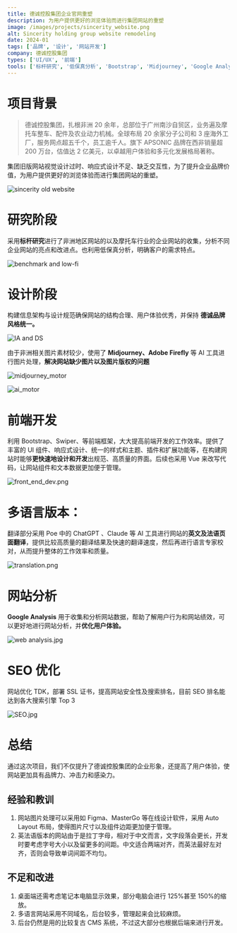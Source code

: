 ```yaml
---
title: 德诚控股集团企业官网重塑
description: 为用户提供更好的浏览体验而进行集团网站的重塑
image: /images/projects/sincerity_website.png
alt: Sincerity holding group website remodeling
date: 2024-01
tags: ['品牌', '设计', '网站开发']
company: 德诚控股集团
types: ['UI/UX', '前端']
tools: ['标杆研究', '低保真分析', 'Bootstrap', 'Midjourney', 'Google Analysis']
---
```


# 项目背景

> 德诚控股集团，扎根非洲 20 余年，总部位于广州南沙自贸区，业务遍及摩托车整车、配件及农业动力机械。全球布局 20 余家分子公司和 3 座海外工厂，服务网点超五千个，员工逾千人。旗下 APSONIC 品牌在西非销量超 200 万台，估值达 2 亿美元，以卓越用户体验和多元化发展格局著称。

集团旧版网站视觉设计过时、响应式设计不足、缺乏交互性，为了提升企业品牌价值，为用户提供更好的浏览体验而进行集团网站的重塑。

![sincerity old website](/images/projects/sincerity_old_website.png)

# 研究阶段

采用**标杆研究**进行了非洲地区网站的以及摩托车行业的企业网站的收集，分析不同企业网站的亮点和改进点。也利用低保真分析，明确客户的需求特点。

![benchmark and low-fi](/images/projects/benchmark_and_low-fi.png)

# 设计阶段

构建信息架构与设计规范确保网站的结构合理、用户体验优秀，并保持 **德诚品牌风格统一。**

![IA and DS](/images/projects/IA_and_DS.jpg)

由于非洲相关图片素材较少，使用了 **Midjourney、Adobe Firefly** 等 AI 工具进行图片处理，**解决网站缺少图片以及图片版权的问题**

![midjourney_motor](/images/projects/midjourney_motor.png)

![ai_motor](/images/projects/ai_motor.gif)

# 前端开发

利用 Bootstrap、Swiper、等前端框架，大大提高前端开发的工作效率。提供了丰富的 UI 组件、响应式设计、统一的样式和主题、插件和扩展功能等，在构建网站时能够**更快速地设计和开发**出规范、高质量的界面。后续也采用 Vue 来改写代码，让网站组件和文本数据更加便于管理。

![front_end_dev.png](/images/projects/front_end_dev.png)

# 多语言版本：

翻译部分采用 Poe 中的 ChatGPT 、Claude 等 AI 工具进行网站的**英文及法语页面翻译**，提供比较高质量的翻译结果及快速的翻译速度，然后再进行语言专家校对，从而提升整体的工作效率和质量。

![translation.png](/images/projects/translation.png)

# 网站分析

**Google Analysis** 用于收集和分析网站数据，帮助了解用户行为和网站绩效，可以更好地进行网站分析，并**优化用户体验。**

![web analysis.jpg](/images/projects/web_analysis.jpg)

# SEO 优化

网站优化 TDK，部署 SSL 证书，提高网站安全性及搜索排名，目前 SEO 排名能达到各大搜索引擎 Top 3

![SEO.jpg](/images/projects/SEO.jpg)

# 总结

通过这次项目，我们不仅提升了德诚控股集团的企业形象，还提高了用户体验，使网站更加具有品牌力、冲击力和感染力。

## 经验和教训

1. 网站图片处理可以采用如 Figma、MasterGo 等在线设计软件，采用 Auto Layout 布局，使得图片尺寸以及组件边距更加便于管理。
2. 英法语版本的网站由于是拉丁字母，相对于中文而言，文字段落会更长，开发时要考虑字号大小以及留更多的间距。中文适合两端对齐，而英法最好左对齐，否则会导致单词间距不均匀。

## 不足和改进

1. 桌面端还需考虑笔记本电脑显示效果，部分电脑会进行 125%甚至 150%的缩放。
2. 多语言网站采用不同域名，后台较多，管理起来会比较麻烦。
3. 后台仍然是用的比较复古 CMS 系统，不过这大部分也根据后端来进行开发。
